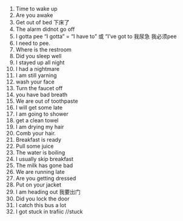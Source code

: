 1. Time to wake up 
2. Are you awake
3. Get out of bed 下床了
4. The alarm didnot go off
5. I gotta pee  “I gotta” = “I have to” 或 “I’ve got to 我尿急 我必须pee
6. I need to pee.
7. Where is the restroom 
8. Did you sleep well 
9.  I stayed up all night 
10. I had a nightmare 
11. I am still yarning  
12. wash your face 
13. Turn the faucet off
14. you have bad breath
15. We are out of toothpaste
16. I will get some late 
17. I am going to shower
18. get a clean towel
19. I am drying my hair
20. Comb your hair.
21. Breakfast is ready 
22. Pull some juice
23. The water is boiling 
24. I usually skip breakfast 
25. The milk has gone bad 
26. We are running late 
27. Are you getting dressed 
28. Put on your jacket
29. I am heading out 我要出门
30. Did you lock the door 
31. I catch this bus a lot
32. I got stuck in trafiic  //stuck



